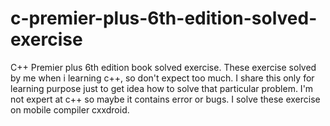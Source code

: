 # c-premier-plus-6th-edition-solved-exercise
C++ Premier plus 6th edition book solved exercise.
These exercise solved by me when i learning c++, so don't expect too much.
I share this only for learning purpose just to get idea how to solve that particular problem.
I'm not expert at c++ so maybe it contains error or bugs.
I solve these exercise on mobile compiler cxxdroid.
